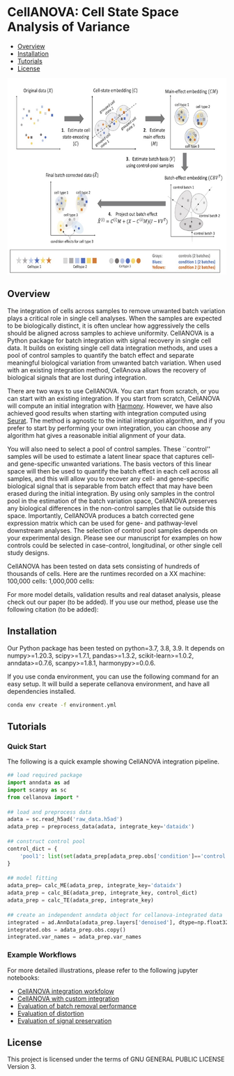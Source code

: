 # CellANOVA: Cell State Space Analysis of Variance

- [Overview](#overview)
- [Installation](#installation)
- [Tutorials](#tutorials)
- [License](#license)

<img src="https://github.com/Janezjz/cellanova/blob/main/figures/model.jpg" width="700" height="450">

## Overview
The integration of cells across samples to remove unwanted batch variation plays a critical role in single cell analyses. When the samples are expected to be biologically distinct, it is often unclear how aggressively the cells should be aligned across samples to achieve uniformity.  CellANOVA is a Python package for batch integration with signal recovery in single cell data.  It builds on existing single cell data integration methods, and uses a pool of control samples to quantify the batch effect and separate meaningful biological variation from unwanted batch variation.  When used with an existing integration method, CellAnova allows the recovery of biological signals that are lost during integration.  

There are two ways to use CellANOVA.  You can start from scratch, or you can start with an existing integration.  If you start from scratch, CellANOVA will compute an initial integration with [Harmony](https://portals.broadinstitute.org/harmony/).  However, we have also achieved good results when starting with integration computed using [Seurat](https://satijalab.org/seurat/articles/integration_rpca.html).  The method is agnostic to the initial integration algorithm, and if you prefer to start by performing your own integration, you can choose any algorithm  hat gives a reasonable initial alignment of your data.

You will also need to select a pool of control samples.   These ``control'' samples will be used to estimate a latent linear space that captures cell- and gene-specific unwanted variations.  The basis vectors of this linear space will then be used to quantify the batch effect in each cell across all samples, and this will allow you to recover any cell- and gene-specific biological signal that is separable from batch effect that may have been erased during the initial integration.  By using only samples in the control pool in the estimation of the batch variation space, CellANOVA preserves any biological differences in the non-control samples that lie outside this space.  Importantly, CellANOVA produces a batch corrected gene expression matrix which can be used for gene- and pathway-level downstream analyses.
The selection of control pool samples depends on your experimental design.  Please see our manuscript for examples on how controls could be selected in case-control, longitudinal, or other single cell study designs.  

CellANOVA has been tested on data sets consisting of hundreds of thousands of cells.  Here are the runtimes recorded on a XX machine:
    100,000 cells:
    1,000,000 cells:

For more model details, validation results and real dataset analysis, please check out our paper (to be added). If you use our method, please use the following citation (to be added):

## Installation

Our Python package has been tested on python=3.7, 3.8, 3.9. It depends on numpy>=1.20.3, scipy>=1.7.1, pandas>=1.3.2, scikit-learn>=1.0.2, anndata>=0.7.6, scanpy>=1.8.1, harmonypy>=0.0.6. 

If you use conda environment, you can use the following command for an easy setup. It will build a seperate cellanova environment, and have all dependencies installed.

```bash
conda env create -f environment.yml
```

## Tutorials
### Quick Start

The following is a quick example showing CellANOVA integration pipeline.

```python
## load required package
import anndata as ad
import scanpy as sc
from cellanova import *

## load and preprocess data
adata = sc.read_h5ad('raw_data.h5ad')
adata_prep = preprocess_data(adata, integrate_key='dataidx')

## construct control pool
control_dict = {
    'pool1': list(set(adata_prep[adata_prep.obs['condition']=='control',].obs['dataidx'])),
}

## model fitting
adata_prep= calc_ME(adata_prep, integrate_key='dataidx')
adata_prep = calc_BE(adata_prep, integrate_key, control_dict)
adata_prep = calc_TE(adata_prep, integrate_key)

## create an independent anndata object for cellanova-integrated data
integrated = ad.AnnData(adata_prep.layers['denoised'], dtype=np.float32)
integrated.obs = adata_prep.obs.copy()
integrated.var_names = adata_prep.var_names
```


### Example Workflows

For more detailed illustrations, please refer to the following jupyter notebooks:
 * [CellANOVA integration workfolow](https://github.com/Janezjz/cellanova/blob/main/tutorials/cellanova_integration.ipynb)
  * [CellANOVA with custom integration](https://github.com/Janezjz/cellanova/blob/main/tutorials/cellanova_custom_integration.ipynb)
 * [Evaluation of batch removal performance](https://github.com/Janezjz/cellanova/blob/main/tutorials/eval_batch_removal.ipynb)
 * [Evaluation of distortion](https://github.com/Janezjz/cellanova/blob/main/tutorials/eval_distortion.ipynb)
 * [Evaluation of signal preservation](https://github.com/Janezjz/cellanova/blob/main/tutorials/eval_signal_preservation.ipynb)



## License

This project is licensed under the terms of GNU GENERAL PUBLIC LICENSE Version 3.
